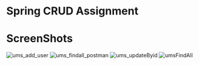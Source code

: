 # Spring CRUD Assignment 

# ScreenShots
![ums_add_user](https://user-images.githubusercontent.com/109599340/219620034-11e4e838-ad3d-4303-b6fe-ec6218587049.jpg)
![ums_findall_postman](https://user-images.githubusercontent.com/109599340/219620097-a49d1565-8f40-4ef0-8127-24a67c8947c4.jpg)
![ums_updateByid](https://user-images.githubusercontent.com/109599340/219620139-809dae37-2624-41c4-b082-27b5f9dcb14b.jpg)
![umsFindAll](https://user-images.githubusercontent.com/109599340/219620212-0a75a942-474f-425f-bd59-14e8a9a7a57e.jpg)
